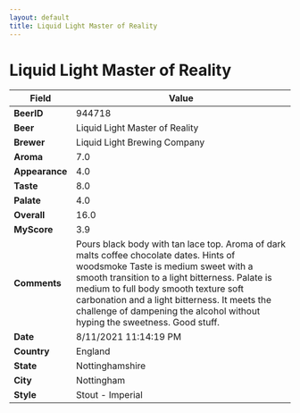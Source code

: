 ```yaml
---
layout: default
title: Liquid Light Master of Reality
---
```


# Liquid Light Master of Reality

| Field         | Value     |
|---------------|-----------|
| **BeerID** | 944718 |
| **Beer** | Liquid Light Master of Reality |
| **Brewer** | Liquid Light Brewing Company |
| **Aroma** | 7.0 |
| **Appearance** | 4.0 |
| **Taste** | 8.0 |
| **Palate** | 4.0 |
| **Overall** | 16.0 |
| **MyScore** | 3.9 |
| **Comments** | Pours black body with tan lace top. Aroma of dark malts coffee chocolate dates. Hints of woodsmoke Taste is medium sweet with a smooth transition to a light bitterness. Palate is medium to full body smooth texture soft carbonation and a light bitterness. It meets the challenge of dampening the alcohol without hyping the sweetness. Good stuff. |
| **Date** | 8/11/2021 11:14:19 PM |
| **Country** | England |
| **State** | Nottinghamshire |
| **City** | Nottingham |
| **Style** | Stout - Imperial |
